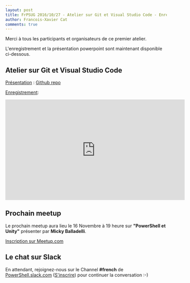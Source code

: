 ```yaml
---
layout: post
title: FrPSUG 2016/10/27 - Atelier sur Git et Visual Studio Code - Enregistrement, présentation et scripts
author: Francois-Xavier Cat
comments: true
---
```


Merci à tous les participants et organisateurs de ce premier atelier.

L'enregistrement et la présentation powerpoint sont maintenant disponible ci-dessous.

## Atelier sur Git et Visual Studio Code

<u>Présentation</u> : [Github repo](https://github.com/FrPSUG/Presentations/)

<u>Enregistrement</u>:
<iframe width="560" height="315" src="https://youtu.be/XTylo_RW8Fg?t=209" frameborder="0" allowfullscreen></iframe>


## Prochain meetup
Le prochain meetup aura lieu le 16 Novembre à 19 heure sur <b>"PowerShell et Unity"</b> présenter par <b>Micky Balladelli</b>.

[Inscription sur Meetup.com](https://www.meetup.com/fr-FR/FrenchPSUG/events/232810944/)

## Le chat sur Slack

En attendant, rejoignez-nous sur le Channel <b>#french</b> de <a href="https://powershell.slack.com/Slack">PowerShell.slack.com</a>  (<a href="http://slack.poshcode.org/">S'inscrire</a>) pour continuer la conversation :-)
